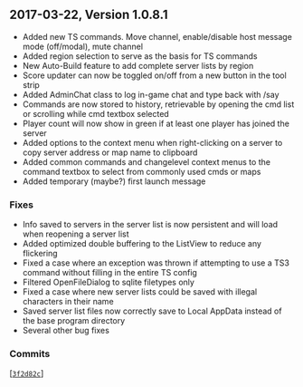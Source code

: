 <a id="1.0.8.1"></a>
## 2017-03-22, Version 1.0.8.1

* Added new TS commands. Move channel, enable/disable host message mode (off/modal), mute channel
* Added region selection to serve as the basis for TS commands
* New Auto-Build feature to add complete server lists by region
* Score updater can now be toggled on/off from a new button in the tool strip
* Added AdminChat class to log in-game chat and type back with /say
* Commands are now stored to history, retrievable by opening the cmd list or scrolling while cmd textbox selected
* Player count will now show in green if at least one player has joined the server
* Added options to the context menu when right-clicking on a server to copy server address or map name to clipboard
* Added common commands and changelevel context menus to the command textbox to select from commonly used cmds or maps
* Added temporary (maybe?) first launch message

### Fixes

* Info saved to servers in the server list is now persistent and will load when reopening a server list
* Added optimized double buffering to the ListView to reduce any flickering
* Fixed a case where an exception was thrown if attempting to use a TS3 command without filling in the entire TS config
* Filtered OpenFileDialog to sqlite filetypes only
* Fixed a case where new server lists could be saved with illegal characters in their name
* Saved server list files now correctly save to Local AppData instead of the base program directory
* Several other bug fixes

### Commits

[[`3f2d82c`](https://github.com/ericwoolard/Argo-Server-Query-Tool/commit/3f2d82c)]